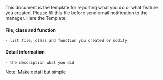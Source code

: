 This document is the template for reporting what you do or what feature you created. Please fill this file before send email notification to the manager.
Here the Template:

#### File, class and function
    - list file, class and function you created or modify

#### Detail information
    - the description what you did


Note: Make detail but simple